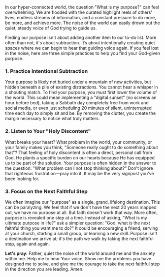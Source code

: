 In our hyper-connected world, the question "What is my purpose?" can feel overwhelming. We are flooded with the curated highlight reels of others' lives, endless streams of information, and a constant pressure to do more, be more, and achieve more. The noise of the world can easily drown out the quiet, steady voice of God trying to guide us.

Finding our purpose isn't about adding another item to our to-do list. More often than not, it's about subtraction. It’s about intentionally creating quiet spaces where we can begin to hear that guiding voice again. If you feel lost in the noise, here are three simple practices to help you find your God-given purpose.

### 1. Practice Intentional Subtraction
Your purpose is likely not buried under a mountain of new activities, but hidden beneath a pile of existing distractions. You cannot hear a whisper in a shouting match. To find your purpose, you must first lower the volume of the world. This could mean implementing a "digital sunset" (no screens an hour before bed), taking a Sabbath day completely free from work and social media, or even just scheduling 20 minutes of silent, uninterrupted time each day to simply sit and be. By removing the clutter, you create the margin necessary to notice what truly matters.

### 2. Listen to Your "Holy Discontent"
What breaks your heart? What problem in the world, your community, or your family makes you think, "Someone really ought to do something about that"? That feeling of holy discontent is often a direct, personal call from God. He plants a specific burden on our hearts because He has equipped us to be part of the solution. Your purpose is often hidden in the answer to the question: "What problem can I not stop thinking about?" Don't ignore that righteous frustration—pray into it. It may be the very signpost you've been looking for.

### 3. Focus on the Next Faithful Step
We often imagine our "purpose" as a single, grand, lifelong destination. This can be paralyzing. We feel that if we don't have the next 20 years mapped out, we have no purpose at all. But faith doesn't work that way. More often, purpose is revealed one step at a time. Instead of asking, "What is my ultimate purpose in life?" ask a simpler question: "God, what is the next faithful thing you want me to do?" It could be encouraging a friend, serving at your church, starting a small group, or learning a new skill. Purpose isn't a destination we arrive at; it's the path we walk by taking the next faithful step, again and again.

**Let's pray:**
Father, quiet the noise of the world around me and the anxiety within me. Help me to hear Your voice. Show me the problems you have designed me to solve, and give me the courage to take the next faithful step in the direction you are leading. Amen.
